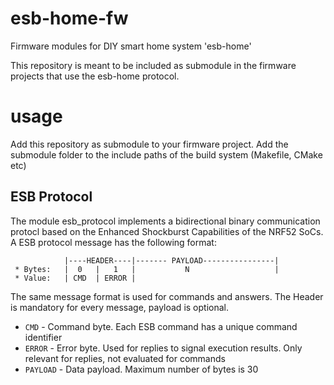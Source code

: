 # esb-home-fw
Firmware modules for DIY smart home system 'esb-home'

This repository is meant to be included as submodule in the firmware projects that use the esb-home protocol. 

# usage
Add this repository as submodule to your firmware project. Add the submodule folder to the include paths of the build system (Makefile, CMake etc)

## ESB Protocol
The module esb_protocol implements a bidirectional binary communication protocl based on the Enhanced Shockburst Capabilities of the NRF52 SoCs.
A ESB protocol message has the following format:

```
            |----HEADER----|------- PAYLOAD----------------|
 * Bytes:   |  0   |   1   |           N                   |
 * Value:   | CMD  | ERROR | 
 ```
 The same message format is used for commands and answers.
 The Header is mandatory for every message, payload is optional. 

 * `CMD` - Command byte. Each ESB command has a unique command identifier
 * `ERROR` - Error byte. Used for replies to signal execution results. Only relevant for replies, not evaluated for commands
 * `PAYLOAD` - Data payload. Maximum number of bytes is 30
